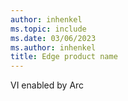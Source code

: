 ```yaml
---
author: inhenkel
ms.topic: include
ms.date: 03/06/2023
ms.author: inhenkel
title: Edge product name
---
```


VI enabled by Arc